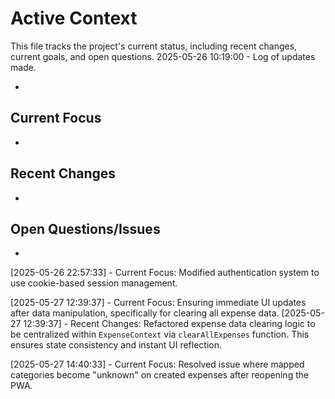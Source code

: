 # Active Context

This file tracks the project's current status, including recent changes, current goals, and open questions.
2025-05-26 10:19:00 - Log of updates made.

-

## Current Focus

-

## Recent Changes

-

## Open Questions/Issues

-

[2025-05-26 22:57:33] - Current Focus: Modified authentication system to use cookie-based session management.

[2025-05-27 12:39:37] - Current Focus: Ensuring immediate UI updates after data manipulation, specifically for clearing all expense data.
[2025-05-27 12:39:37] - Recent Changes: Refactored expense data clearing logic to be centralized within `ExpenseContext` via `clearAllExpenses` function. This ensures state consistency and instant UI reflection.

[2025-05-27 14:40:33] - Current Focus: Resolved issue where mapped categories become "unknown" on created expenses after reopening the PWA.
